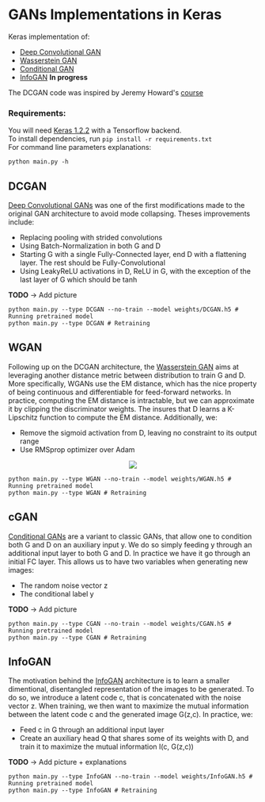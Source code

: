 # GANs Implementations in Keras  

Keras implementation of:  
- [Deep Convolutional GAN](https://arxiv.org/abs/1511.06434)  
- [Wasserstein GAN](https://arxiv.org/abs/1701.07875)  
- [Conditional GAN](https://arxiv.org/abs/1411.1784)  
- [InfoGAN](https://arxiv.org/abs/1606.03657) **In progress** 

The DCGAN code was inspired by Jeremy Howard's [course](http://course.fast.ai/)  

### Requirements:  

You will need [Keras 1.2.2](https://pypi.python.org/pypi/Keras/1.2.2) with a Tensorflow backend.  
To install dependencies, run `pip install -r requirements.txt`  
For command line parameters explanations:
```shell
python main.py -h
```   

## DCGAN  
[Deep Convolutional GANs](https://arxiv.org/abs/1511.06434) was one of the first modifications made to the original GAN architecture to avoid mode collapsing. Theses improvements include:  
- Replacing pooling with strided convolutions
- Using Batch-Normalization in both G and D
- Starting G with a single Fully-Connected layer, end D with a flattening layer. The rest should be Fully-Convolutional
- Using LeakyReLU activations in D, ReLU in G, with the exception of the last layer of G which should be tanh  

**TODO** -> Add picture  
```shell
python main.py --type DCGAN --no-train --model weights/DCGAN.h5 # Running pretrained model
python main.py --type DCGAN # Retraining
```

## WGAN  
Following up on the DCGAN architecture, the [Wasserstein GAN](https://arxiv.org/abs/1701.07875) aims at leveraging another distance metric between distribution to train G and D. More specifically, WGANs use the EM distance, which has the nice property of being continuous and differentiable for feed-forward networks. In practice, computing the EM distance is intractable, but we can approximate it by clipping the discriminator weights. The insures that D learns a K-Lipschitz function to compute the EM distance. Additionally, we:  
- Remove the sigmoid activation from D, leaving no constraint to its output range
- Use RMSprop optimizer over Adam  

<div style="text-align:center"><img src ="https://github.com/germain-hug/GANs/raw/master/results/wgan.png" /></div>

```shell
python main.py --type WGAN --no-train --model weights/WGAN.h5 # Running pretrained model
python main.py --type WGAN # Retraining
```  

## cGAN  
[Conditional GANs](https://arxiv.org/abs/1411.1784) are a variant to classic GANs, that allow one to condition both G and D on an auxiliary input y. We do so simply feeding y through an additional input layer to both G and D. In practice we have it go through an initial FC layer. This allows us to have two variables when generating new images:
- The random noise vector z
- The conditional label y  

**TODO** -> Add picture  
```shell
python main.py --type CGAN --no-train --model weights/CGAN.h5 # Running pretrained model
python main.py --type CGAN # Retraining
```  

## InfoGAN  
The motivation behind the [InfoGAN](https://arxiv.org/abs/1606.03657) architecture is to learn a smaller dimentional, disentangled representation of the images to be generated. To do so, we introduce a latent code c, that is concatenated with the noise vector z. When training, we then want to maximize the mutual information between the latent code c and the generated image G(z,c). In practice, we:
- Feed c in G through an additional input layer
- Create an auxiliary head Q that shares some of its weights with D, and train it to maximize the mutual information I(c, G(z,c))   

**TODO** -> Add picture + explanations  
```shell
python main.py --type InfoGAN --no-train --model weights/InfoGAN.h5 # Running pretrained model
python main.py --type InfoGAN # Retraining
```   
